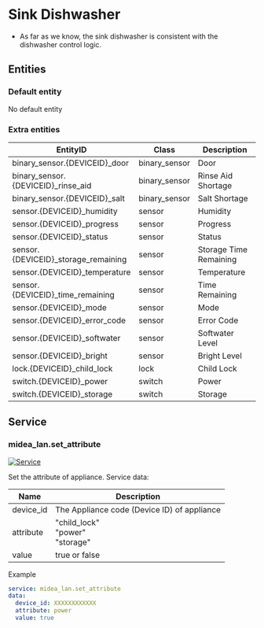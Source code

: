 # Sink Dishwasher

- As far as we know, the sink dishwasher is consistent with the dishwasher control logic.

## Entities

### Default entity

No default entity

### Extra entities

| EntityID                             | Class         | Description            |
| ------------------------------------ | ------------- | ---------------------- |
| binary_sensor.{DEVICEID}\_door       | binary_sensor | Door                   |
| binary_sensor.{DEVICEID}\_rinse_aid  | binary_sensor | Rinse Aid Shortage     |
| binary_sensor.{DEVICEID}\_salt       | binary_sensor | Salt Shortage          |
| sensor.{DEVICEID}\_humidity          | sensor        | Humidity               |
| sensor.{DEVICEID}\_progress          | sensor        | Progress               |
| sensor.{DEVICEID}\_status            | sensor        | Status                 |
| sensor.{DEVICEID}\_storage_remaining | sensor        | Storage Time Remaining |
| sensor.{DEVICEID}\_temperature       | sensor        | Temperature            |
| sensor.{DEVICEID}\_time_remaining    | sensor        | Time Remaining         |
| sensor.{DEVICEID}\_mode              | sensor        | Mode                   |
| sensor.{DEVICEID}\_error_code        | sensor        | Error Code             |
| sensor.{DEVICEID}\_softwater         | sensor        | Softwater Level        |
| sensor.{DEVICEID}\_bright            | sensor        | Bright Level           |
| lock.{DEVICEID}\_child_lock          | lock          | Child Lock             |
| switch.{DEVICEID}\_power             | switch        | Power                  |
| switch.{DEVICEID}\_storage           | switch        | Storage                |

## Service

### midea_lan.set_attribute

[![Service](https://my.home-assistant.io/badges/developer_call_service.svg)](https://my.home-assistant.io/redirect/developer_call_service/?service=midea_lan.set_attribute)

Set the attribute of appliance. Service data:

| Name      | Description                                 |
| --------- | ------------------------------------------- |
| device_id | The Appliance code (Device ID) of appliance |
| attribute | "child_lock"<br />"power"<br /> "storage"   |
| value     | true or false                               |

Example

```yaml
service: midea_lan.set_attribute
data:
  device_id: XXXXXXXXXXXX
  attribute: power
  value: true
```
